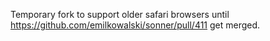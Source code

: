 Temporary fork to support older safari browsers until https://github.com/emilkowalski/sonner/pull/411 get merged.
